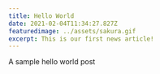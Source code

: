 ```yaml
---
title: Hello World
date: 2021-02-04T11:34:27.827Z
featuredimage: ../assets/sakura.gif
excerpt: This is our first news article!
---
```


A sample hello world post
